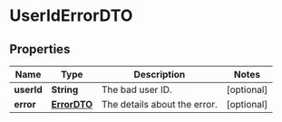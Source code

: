 

# UserIdErrorDTO


## Properties

| Name | Type | Description | Notes |
|------------ | ------------- | ------------- | -------------|
|**userId** | **String** | The bad user ID. |  [optional] |
|**error** | [**ErrorDTO**](ErrorDTO.md) | The details about the error. |  [optional] |



